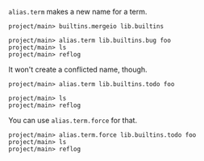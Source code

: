 `alias.term` makes a new name for a term.

```ucm:hide
project/main> builtins.mergeio lib.builtins
```

```ucm
project/main> alias.term lib.builtins.bug foo
project/main> ls
project/main> reflog
```

It won't create a conflicted name, though.

```ucm:error
project/main> alias.term lib.builtins.todo foo
```

```ucm
project/main> ls
project/main> reflog
```

You can use `alias.term.force` for that.

```ucm
project/main> alias.term.force lib.builtins.todo foo
project/main> ls
project/main> reflog
```
